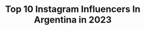 ---
title: Top 10 Instagram Influencers In Argentina in 2023
description: >-
  Find top Instagram influencers in Argentina in 2023. Most popular hashtags: #sorteo #argentina #forgirlsbygirls.
platform: Instagram
hits: 7933
text_top: See the most popular Instagram profiles on inBeat.
text_bottom: inBeat holds 7933 Instagram influencers like this in Argentina for you to connect with.
profiles:
  - username: "stephaniedemner"
    fullname: >-
      Stephanie Demner
    bio: >-
      💁🏼‍♀️Modelo y emprendedora❤️ Brand Ambassador @theofficialpandora @swatch @chiaraferragnicollection @sweetvictorian 💌🧸Representante @pili.enrich
    location: "Argentina"
    followers: 1244059
    engagement: 2727
    commentsToLikes: 6.884859
    id: ck0tualdw6cb40i19qs03sh2l
    verified: true
    hashtags: "#isdinargentina, #fusionwaterurban, #pandoraargentina, #somethingaboutyou"
  - username: "morebello_"
    fullname: >-
      More
    bio: >-
      Parana, Entre Rios 🇦🇷 contacto: bellom.mgmt@gmail.com Rep: @trendsetters.ok Tiktok:morenbello Tw:morenbello3 @m0r3b3
    location: "Argentina"
    followers: 313756
    engagement: 2608
    commentsToLikes: 0.075502
    id: ck8wgmp5zhnpb0j78lmhd44s4
    verified: false
    hashtags: ""
  - username: "lucas_nardella05"
    fullname: >-
      Lucas Nardella😼
    bio: >-
      ~ cantante, actor ~ Contacto: lnardella.mgmt@gmail.com Rep: @trendsetters.ok
    location: "Argentina"
    followers: 87965
    engagement: 2454
    commentsToLikes: 0.099262
    id: ck8wg34njgnrs0j78ajvijkl9
    verified: false
    hashtags: "#flynnpaff, #gomitasflynnpaffparty"
  - username: "mia_carpinetti"
    fullname: >-
      𝙼𝙸𝙰 𝙲𝙷𝙸𝙰𝚁𝙰
    bio: >-
      •𝙴𝚕 𝚌𝚊𝚖𝚒𝚗𝚘 𝚊𝚕 é𝚡𝚒𝚝𝚘 𝚎𝚜 𝚕𝚊 𝚊𝚌𝚝𝚒𝚝𝚞𝚍✨ •𝙿𝚎𝚛𝚜𝚒𝚐𝚞𝚒𝚎𝚗𝚍𝚘 𝚎𝚕 𝚜𝚞𝚎ñ𝚘 𝚍𝚎 𝚖𝚘𝚍𝚎𝚕𝚘 •𝚂𝚝𝚛𝚎𝚊𝚖𝚎𝚛
    location: "Argentina"
    followers: 2660
    engagement: 2332
    commentsToLikes: 0.158882
    id: ckf5q6hf08btr0j23lnqzvr9n
    verified: false
    hashtags: "#model, #dreams, #inspiration, #modelo"
  - username: "talibaron_"
    fullname: >-
      T A L I • B A R O N
    bio: >-
      [ Tali es mi nombre completo ] • Fashion designer • Content creator 𝗢𝗡𝗔 𝗦𝗔𝗘𝗭 𝗯𝘆 𝗠𝗘👇🏻 𝟭𝟱%𝗢𝗙𝗙 𝗖𝗢́𝗗𝗜𝗚𝗢 “𝗢𝗡𝗔𝗕𝗬𝗧𝗔𝗟𝗜“
    location: "Argentina"
    followers: 26100
    engagement: 2219
    commentsToLikes: 0.934708
    id: ck0w6hzhn8nmm0i19gt2f2cq1
    verified: false
    hashtags: "#loungeunderwear, #72hs, #sorteo, #myloungelife"
  - username: "fuckisra"
    fullname: >-
      I S R A 🌹
    bio: >-
      📍 Madrid 🌈 No tengas miedo a ser distinto ✉ contactwithisra@gmail.com
    location: "Argentina"
    followers: 13463
    engagement: 2201
    commentsToLikes: 0.111017
    id: ck5ci915ms8050i11nzlfgdec
    verified: false
    hashtags: "#kvdveganbeauty"
  - username: "agchapa_"
    fullname: >-
      andrea chapa
    bio: >-
      Mty XVIII tt: andreagchapa(1.5M+) Código @sheinofficial: Q3agchapa (15% adicional) colabs : andreachapa@peachmx.com
    location: "Argentina"
    followers: 177839
    engagement: 2174
    commentsToLikes: 0.139495
    id: ck9hcpsb5mi960j78mmmpk048
    verified: false
    hashtags: "#shein, #sheingals, #skincareroutine, #pondsfruity"
  - username: "curciomiaa"
    fullname: >-
      M I A   C U R C I O  | 🇦🇷
    bio: >-
      Focus ✨
    location: "Argentina"
    followers: 88076
    engagement: 1963
    commentsToLikes: 0.548994
    id: ck5hg0vjr0c2v0i11pvbiqqkq
    verified: false
    hashtags: "#giveaway, #trendalert, #polaroid, #revolve"
  - username: "xeniaparedes2"
    fullname: >-
      • Xe
    bio: >-
      La Rioja - Argentina
    location: "Argentina"
    followers: 13158
    engagement: 1943
    commentsToLikes: 0.244143
    id: ck6ua3x6c1c6w0j71e5o50ugk
    verified: false
    hashtags: ""
  - username: "biancafarriol11"
    fullname: >-
      Bianca 💘
    bio: >-
      Jugadora de voley Seleccion Argentina 🇦🇷 Beziers Angels 🇫🇷
    location: "Argentina"
    followers: 23260
    engagement: 1778
    commentsToLikes: 0.062136
    id: ck5hlp1b5klag0i11x2r4llnj
    verified: false
    hashtags: "#voleyargentino, #cuarentena, #tbt, #argentina"
---
